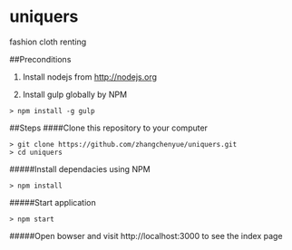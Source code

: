 # uniquers
fashion cloth renting

##Preconditions
1. Install nodejs from http://nodejs.org

2. Install gulp globally by NPM
```
> npm install -g gulp
``` 

##Steps
####Clone this repository to your computer
```
> git clone https://github.com/zhangchenyue/uniquers.git
> cd uniquers
``` 
#####Install dependacies using NPM
```
> npm install
```
#####Start application
```
> npm start
```
#####Open bowser and visit http://localhost:3000 to see the index page
